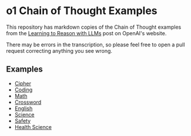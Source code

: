 # o1 Chain of Thought Examples

This repository has markdown copies of the Chain of Thought examples from the [Learning to Reason with LLMs](https://openai.com/index/learning-to-reason-with-llms/) post on OpenAI's website.

There may be errors in the transcription, so please feel free to open a pull request correcting anything you see wrong.

## Examples

- [Cipher](examples/cipher.md)
- [Coding](examples/coding.md)
- [Math](examples/math.md)
- [Crossword](examples/crossword.md)
- [English](examples/english.md)
- [Science](examples/science.md)
- [Safety](examples/safety.md)
- [Health Science](examples/health-science.md)

